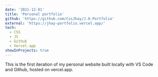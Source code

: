```yaml
---
date: '2021-12-01'
title: 'Personal portfolio'
github: 'https://github.com/CssJhay/J.O-Portfolio'
external: 'https://jhay-portfolio.vercel.app/'
tech:
  - CSS
  - JS
  - Github
  - Vercel.app
showInProjects: true
---
```


This is the first iteration of my personal website built locally with VS Code and Github, hosted on vercel.app.
